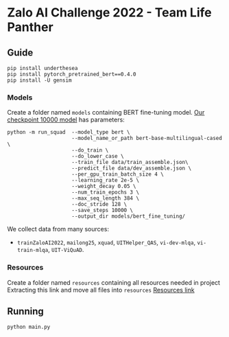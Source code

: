 # Zalo AI Challenge 2022 - Team Life Panther

## Guide

```
pip install underthesea
pip install pytorch_pretrained_bert==0.4.0
pip install -U gensim
```

### Models

Create a folder named `models` containing BERT fine-tuning model. 
[Our checkpoint 10000 model](https://drive.google.com/drive/folders/1-78AQwifgk2WCbvnHOXzuz_pIGZuj5VB?usp=share_link) has parameters:

```
python -m run_squad  --model_type bert \
                     --model_name_or_path bert-base-multilingual-cased \
                     --do_train \
                     --do_lower_case \
                     --train_file data/train_assemble.json\
                     --predict_file data/dev_assemble.json \
                     --per_gpu_train_batch_size 4 \
                     --learning_rate 2e-5 \
                     --weight_decay 0.05 \
                     --num_train_epochs 3 \
                     --max_seq_length 384 \
                     --doc_stride 128 \
                     --save_steps 10000 \
                     --output_dir models/bert_fine_tuning/
```

We collect data from many sources: 
- `trainZaloAI2022`, `mailong25`, `xquad`, `UITHelper_QAS`, `vi-dev-mlqa`, `vi-train-mlqa`, `UIT-ViQuAD`.
 

### Resources

Create a folder named `resources` containing all resources needed in project
Extracting this link and move all files into `resources` [Resources link](https://drive.google.com/drive/folders/1CtMArUwokk5VXDd1kbDHmNcQ7Kk1l6oE?usp=sharing)

## Running

```
python main.py
```
